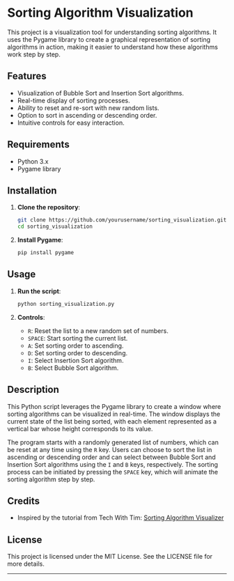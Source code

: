 # Sorting Algorithm Visualization

This project is a visualization tool for understanding sorting algorithms. It uses the Pygame library to create a graphical representation of sorting algorithms in action, making it easier to understand how these algorithms work step by step.

## Features

- Visualization of Bubble Sort and Insertion Sort algorithms.
- Real-time display of sorting processes.
- Ability to reset and re-sort with new random lists.
- Option to sort in ascending or descending order.
- Intuitive controls for easy interaction.

## Requirements

- Python 3.x
- Pygame library

## Installation

1. **Clone the repository**:
   ```sh
   git clone https://github.com/yourusername/sorting_visualization.git
   cd sorting_visualization
   ```

2. **Install Pygame**:
   ```sh
   pip install pygame
   ```

## Usage

1. **Run the script**:
   ```sh
   python sorting_visualization.py
   ```

2. **Controls**:
   - `R`: Reset the list to a new random set of numbers.
   - `SPACE`: Start sorting the current list.
   - `A`: Set sorting order to ascending.
   - `D`: Set sorting order to descending.
   - `I`: Select Insertion Sort algorithm.
   - `B`: Select Bubble Sort algorithm.

## Description

This Python script leverages the Pygame library to create a window where sorting algorithms can be visualized in real-time. The window displays the current state of the list being sorted, with each element represented as a vertical bar whose height corresponds to its value. 

The program starts with a randomly generated list of numbers, which can be reset at any time using the `R` key. Users can choose to sort the list in ascending or descending order and can select between Bubble Sort and Insertion Sort algorithms using the `I` and `B` keys, respectively. The sorting process can be initiated by pressing the `SPACE` key, which will animate the sorting algorithm step by step.

## Credits

- Inspired by the tutorial from Tech With Tim: [Sorting Algorithm Visualizer](https://www.youtube.com/watch?v=twRidO-_vqQ&ab_channel=TechWithTim)

## License

This project is licensed under the MIT License. See the LICENSE file for more details.

---
